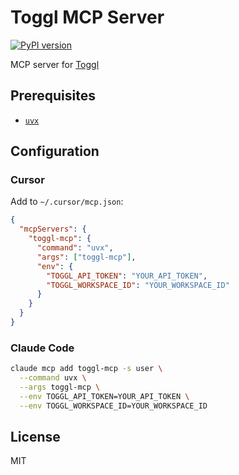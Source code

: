 # Toggl MCP Server

[![PyPI version](https://badge.fury.io/py/toggl-mcp.svg)](https://pypi.org/project/toggl-mcp/)

MCP server for [Toggl](https://engineering.toggl.com/docs/index.html)

## Prerequisites

- [`uvx`](https://docs.astral.sh/uv/guides/tools/)

## Configuration

### Cursor

Add to `~/.cursor/mcp.json`:

```json
{
  "mcpServers": {
    "toggl-mcp": {
      "command": "uvx",
      "args": ["toggl-mcp"],
      "env": {
        "TOGGL_API_TOKEN": "YOUR_API_TOKEN",
        "TOGGL_WORKSPACE_ID": "YOUR_WORKSPACE_ID"
      }
    }
  }
}
```

### Claude Code

```bash
claude mcp add toggl-mcp -s user \
  --command uvx \
  --args toggl-mcp \
  --env TOGGL_API_TOKEN=YOUR_API_TOKEN \
  --env TOGGL_WORKSPACE_ID=YOUR_WORKSPACE_ID
```

## License

MIT